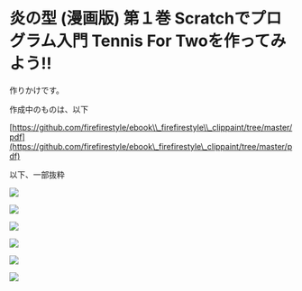 # 炎の型 (漫画版) 第１巻 Scratchでプログラム入門 Tennis For Twoを作ってみよう!!

作りかけです。

作成中のものは、以下

[https://github.com/firefirestyle/ebook\\_firefirestyle\\_clippaint/tree/master/pdf](https://github.com/firefirestyle/ebook\_firefirestyle\_clippaint/tree/master/pdf)

以下、一部抜粋

![](/assets/炎の型_001.png)

![](/assets/炎の型_002.png)

![](/assets/炎の型_003.png)



![](/assets/炎の型_004.png)

![](/assets/炎の型_005.png)


![](/assets/炎の型_006.png)









